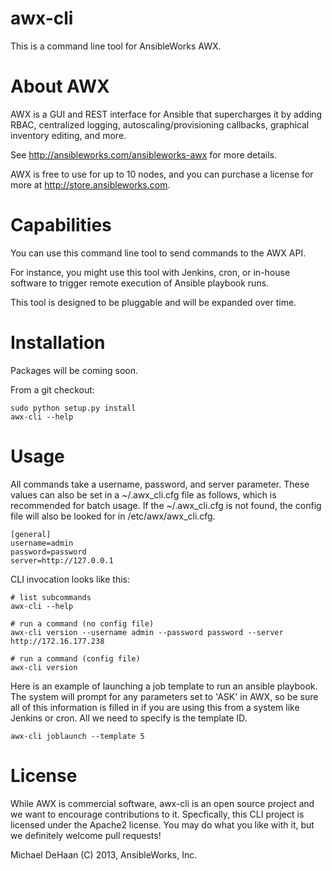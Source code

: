 awx-cli
=======

This is a command line tool for AnsibleWorks AWX.  

About AWX
=========

AWX is a GUI and REST interface for Ansible that supercharges it by adding RBAC,
centralized logging, autoscaling/provisioning callbacks, graphical inventory
editing, and more.

See http://ansibleworks.com/ansibleworks-awx for more details.  

AWX is free to use for up to 10 nodes, and you can purchase a license for more at http://store.ansibleworks.com.

Capabilities
============

You can use this command line tool to send commands to the AWX API.

For instance, you might use this tool with Jenkins, cron, or in-house software to trigger remote execution of Ansible playbook runs.

This tool is designed to be pluggable and will be expanded over time.

Installation
============

Packages will be coming soon.

From a git checkout:
  
    sudo python setup.py install
    awx-cli --help

Usage
=====

All commands take a username, password, and server parameter.  These values
can also be set in a ~/.awx_cli.cfg file as follows, which is recommended for
batch usage.  If the ~/.awx_cli.cfg is not found, the config file will also
be looked for in /etc/awx/awx_cli.cfg.

    [general]
    username=admin
    password=password
    server=http://127.0.0.1

CLI invocation looks like this:

    # list subcommands
    awx-cli --help
    
    # run a command (no config file)
    awx-cli version --username admin --password password --server http://172.16.177.238
  
    # run a command (config file)
    awx-cli version

Here is an example of launching a job template to run an ansible playbook. The system will prompt for any parameters
set to 'ASK' in AWX, so be sure all of this information is filled in if you are using this
from a system like Jenkins or cron.  All we need to specify is the template ID.

    awx-cli joblaunch --template 5

License
=======

While AWX is commercial software, awx-cli is an open source project and we want
to encourage contributions to it.  Specfically, this CLI project is licensed under the
Apache2 license.  You may do what you like with it, but we definitely welcome
pull requests!

Michael DeHaan
(C) 2013, AnsibleWorks, Inc.


